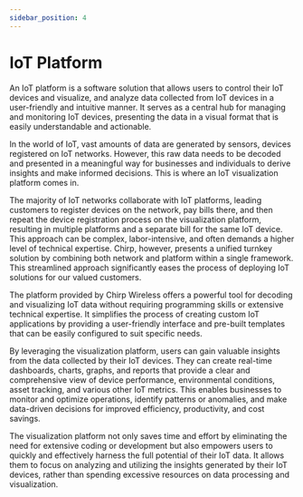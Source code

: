 ```yaml
---
sidebar_position: 4
---
```



# IoT Platform

An IoT platform is a software solution that allows users to control their IoT devices and visualize, and analyze data collected from IoT devices in a user-friendly and intuitive manner. It serves as a central hub for managing and monitoring IoT devices, presenting the data in a visual format that is easily understandable and actionable.

In the world of IoT, vast amounts of data are generated by sensors, devices registered on IoT networks. However, this raw data needs to be decoded and presented in a meaningful way for businesses and individuals to derive insights and make informed decisions. This is where an IoT visualization platform comes in.

The majority of IoT networks collaborate with IoT platforms, leading customers to register devices on the network, pay bills there, and then repeat the device registration process on the visualization platform, resulting in multiple platforms and a separate bill for the same IoT device. This approach can be complex, labor-intensive, and often demands a higher level of technical expertise. Chirp, however, presents a unified turnkey solution by combining both network and platform within a single framework. This streamlined approach significantly eases the process of deploying IoT solutions for our valued customers.

The platform provided by Chirp Wireless offers a powerful tool for decoding and visualizing IoT data without requiring programming skills or extensive technical expertise. It simplifies the process of creating custom IoT applications by providing a user-friendly interface and pre-built templates that can be easily configured to suit specific needs.

By leveraging the visualization platform, users can gain valuable insights from the data collected by their IoT devices. They can create real-time dashboards, charts, graphs, and reports that provide a clear and comprehensive view of device performance, environmental conditions, asset tracking, and various other IoT metrics. This enables businesses to monitor and optimize operations, identify patterns or anomalies, and make data-driven decisions for improved efficiency, productivity, and cost savings.

The visualization platform not only saves time and effort by eliminating the need for extensive coding or development but also empowers users to quickly and effectively harness the full potential of their IoT data. It allows them to focus on analyzing and utilizing the insights generated by their IoT devices, rather than spending excessive resources on data processing and visualization.
